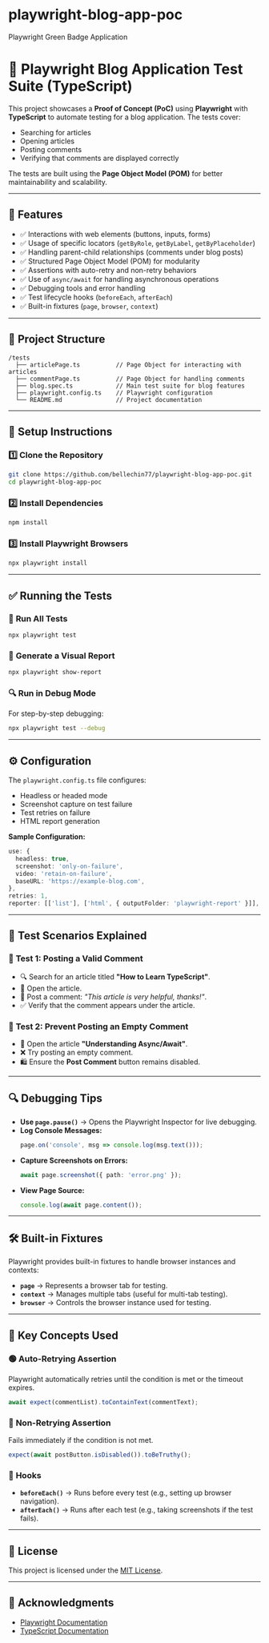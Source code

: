 # playwright-blog-app-poc
Playwright Green Badge Application 

# 📝 Playwright Blog Application Test Suite (TypeScript)

This project showcases a **Proof of Concept (PoC)** using **Playwright** with **TypeScript** to automate testing for a blog application. The tests cover:
- Searching for articles
- Opening articles
- Posting comments
- Verifying that comments are displayed correctly

The tests are built using the **Page Object Model (POM)** for better maintainability and scalability.

---

## 🚀 **Features**

- ✅ Interactions with web elements (buttons, inputs, forms)
- ✅ Usage of specific locators (`getByRole`, `getByLabel`, `getByPlaceholder`)
- ✅ Handling parent-child relationships (comments under blog posts)
- ✅ Structured Page Object Model (POM) for modularity
- ✅ Assertions with auto-retry and non-retry behaviors
- ✅ Use of `async/await` for handling asynchronous operations
- ✅ Debugging tools and error handling
- ✅ Test lifecycle hooks (`beforeEach`, `afterEach`)
- ✅ Built-in fixtures (`page`, `browser`, `context`)

---

## 📂 **Project Structure**

```
/tests
  ├── articlePage.ts          // Page Object for interacting with articles
  ├── commentPage.ts          // Page Object for handling comments
  ├── blog.spec.ts            // Main test suite for blog features
  ├── playwright.config.ts    // Playwright configuration
  └── README.md               // Project documentation
```

---

## 🔧 **Setup Instructions**

### 1️⃣ **Clone the Repository**

```bash
git clone https://github.com/bellechin77/playwright-blog-app-poc.git
cd playwright-blog-app-poc
```

### 2️⃣ **Install Dependencies**

```bash
npm install
```

### 3️⃣ **Install Playwright Browsers**

```bash
npx playwright install
```

---

## ✅ **Running the Tests**

### 🏃 **Run All Tests**

```bash
npx playwright test
```

### 📸 **Generate a Visual Report**

```bash
npx playwright show-report
```

### 🔍 **Run in Debug Mode**

For step-by-step debugging:

```bash
npx playwright test --debug
```

---

## ⚙️ **Configuration**

The `playwright.config.ts` file configures:
- Headless or headed mode
- Screenshot capture on test failure
- Test retries on failure
- HTML report generation

**Sample Configuration:**

```typescript
use: {
  headless: true,
  screenshot: 'only-on-failure',
  video: 'retain-on-failure',
  baseURL: 'https://example-blog.com',
},
retries: 1,
reporter: [['list'], ['html', { outputFolder: 'playwright-report' }]],
```

---

## 🧪 **Test Scenarios Explained**

### 📄 **Test 1: Posting a Valid Comment**

- 🔍 Search for an article titled **"How to Learn TypeScript"**.
- 📖 Open the article.
- 💬 Post a comment: _"This article is very helpful, thanks!"_.
- ✅ Verify that the comment appears under the article.

### 🚫 **Test 2: Prevent Posting an Empty Comment**

- 📖 Open the article **"Understanding Async/Await"**.
- ❌ Try posting an empty comment.
- 🛍️ Ensure the **Post Comment** button remains disabled.

---

## 🔍 **Debugging Tips**

- **Use `page.pause()`** → Opens the Playwright Inspector for live debugging.
- **Log Console Messages:**
  ```typescript
  page.on('console', msg => console.log(msg.text()));
  ```
- **Capture Screenshots on Errors:**
  ```typescript
  await page.screenshot({ path: 'error.png' });
  ```
- **View Page Source:**
  ```typescript
  console.log(await page.content());
  ```

---

## 🛠️ **Built-in Fixtures**

Playwright provides built-in fixtures to handle browser instances and contexts:
- **`page`** → Represents a browser tab for testing.
- **`context`** → Manages multiple tabs (useful for multi-tab testing).
- **`browser`** → Controls the browser instance used for testing.

---

## 🔗 **Key Concepts Used**

### 🟢 **Auto-Retrying Assertion**

Playwright automatically retries until the condition is met or the timeout expires.

```typescript
await expect(commentList).toContainText(commentText);
```

### 🔴 **Non-Retrying Assertion**

Fails immediately if the condition is not met.

```typescript
expect(await postButton.isDisabled()).toBeTruthy();
```

### 🔁 **Hooks**

- **`beforeEach()`** → Runs before every test (e.g., setting up browser navigation).
- **`afterEach()`** → Runs after each test (e.g., taking screenshots if the test fails).

---

## 📜 **License**

This project is licensed under the [MIT License](LICENSE).

---

## 🙏 **Acknowledgments**

- [Playwright Documentation](https://playwright.dev/)
- [TypeScript Documentation](https://www.typescriptlang.org/)


